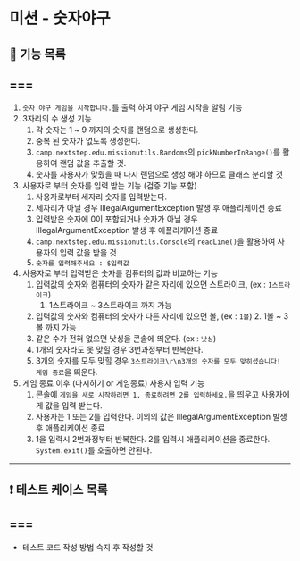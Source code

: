 #  미션 - 숫자야구


## 👀 기능 목록
===
---

1. ```숫자 야구 게임을 시작합니다.```를 출력 하여 야구 게임 시작을 알림 기능
2. 3자리의 수 생성 기능
   1. 각 숫자는 1 ~ 9 까지의 숫자를 랜덤으로 생성한다.
   2. 중복 된 숫자가 없도록 생성한다.
   3. ```camp.nextstep.edu.missionutils.Randoms```의 ```pickNumberInRange()```를 활용하여 랜덤 값을 추출할 것.
   4. 숫자를 사용자가 맞췄을 때 다시 랜덤으로 생성 해야 하므로 클래스 분리할 것
3. 사용자로 부터 숫자를 입력 받는 기능 (검증 기능 포함)
   1. 사용자로부터 세자리 숫자를 입력받는다. 
   2. 세자리가 아닐 경우 IllegalArgumentException 발생 후 애플리케이션 종료
   3. 입력받은 숫자에 0이 포함되거나 숫자가 아닐 경우 IllegalArgumentException 발생 후 애플리케이션 종료
   4. ```camp.nextstep.edu.missionutils.Console```의  ```readLine()```을 활용하여 사용자의 입력 값을 받을 것
   5. ```숫자를 입력해주세요 : $입력값```
4. 사용자로 부터 입력받은 숫자를 컴퓨터의 값과 비교하는 기능
   1. 입력값의 숫자와 컴퓨터의 숫자가 같은 자리에 있으면 스트라이크, (ex : ```1스트라이크```) 
      1. 1스트라이크 ~ 3스트라이크 까지 가능
   2. 입력값의 숫자와 컴퓨터의 숫자가 다른 자리에 있으면 볼, (ex : ```1볼```)
      2. 1볼 ~ 3볼 까지 가능
   3. 같은 수가 전혀 없으면 낫싱을 콘솔에 띄운다. (ex : ```낫싱```) 
   4. 1개의 숫자라도 못 맞힐 경우 3번과정부터 반복한다. 
   5. 3개의 숫자를 모두 맞힐 경우 ```3스트라이크\r\n3개의 숫자를 모두 맞히셨습니다! 게임 종료```을 띄운다.
5. 게임 종료 이후 (다시하기 or 게임종료) 사용자 입력 기능
   1. 콘솔에 ```게임을 새로 시작하려면 1, 종료하려면 2를 입력하세요.```을 띄우고 사용자에게 값을 입력 받는다.
   2. 사용자는 1 또는 2를 입력한다. 이외의 값은 IllegalArgumentException 발생 후 애플리케이션 종료
   3. 1을 입력시 2번과정부터 반복한다. 2를 입력시 애플리케이션을 종료한다. ```System.exit()```를 호출하면 안된다.

--- 



## ❗️ 테스트 케이스 목록
===
--- 

- 테스트 코드 작성 방법 숙지 후 작성할 것 

